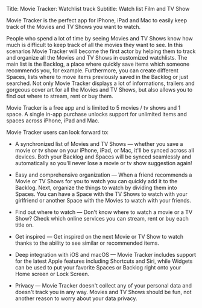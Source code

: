 Title: Movie Tracker: Watchlist track
Subtitle: Watch list Film and TV Show

Movie Tracker is the perfect app for iPhone, iPad and Mac to easily keep track of the Movies and TV Shows you want to watch.

People who spend a lot of time by seeing Movies and TV Shows know how much is difficult to keep track of all the movies they want to see. In this scenarios Movie Tracker will become the first actor by helping them to track and organize all the Movies and TV Shows in customized watchlists. 
The main list is the Backlog, a place where quickly save items which someone recommends you, for example. Furthermore, you can create different Spaces, lists where to move items  previously saved in the Backlog or just searched. Not only Movie Tracker displays a lot of informations, trailers and gorgeous cover art for all the Movies and TV Shows, but also allows you to find out where to stream, rent or buy them.

Movie Tracker is a free app and is limited to 5 movies / tv shows and 1 space. A single in-app purchase unlocks support for unlimited items and spaces across iPhone, iPad and Mac.

Movie Tracker users can look forward to:

- A synchronized list of Movies and TV Shows — whether you save a movie or tv show on your iPhone, iPad, or Mac, it'll be synced across all devices. Both your Backlog and Spaces will be synced seamlessly and automatically so you'll never lose a movie or tv show suggestion again!

- Easy and comprehensive organization — When a friend recommends a Movie or TV Shows for you to watch you can quickly add it to the Backlog. Next, organize the things to watch by dividing them into Spaces. You can have a Space with the TV Shows to watch with your girlfriend or another Space with the Movies to watch with your friends. 

- Find out where to watch — Don't know where to watch a movie or a TV Show? Check which online services you can stream, rent or buy each title on.

- Get inspired — Get inspired on the next Movie or TV Show to watch thanks to the ability to see similar or recommended items.

- Deep integration with iOS and macOS — Movie Tracker includes support for the latest Apple features including Shortcuts and Siri, while Widgets can be used to put your favorite Spaces or Backlog right onto your Home screen or Lock Screen.

- Privacy — Movie Tracker doesn't collect any of your personal data and doesn't track you in any way. Movies and TV Shows should be fun, not another reason to worry about your data privacy.
